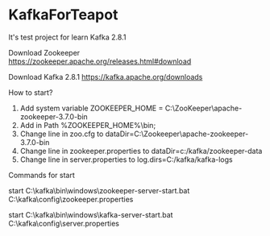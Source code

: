 # KafkaForTeapot
It's test project for learn Kafka 2.8.1

Download Zookeeper https://zookeeper.apache.org/releases.html#download

Download Kafka 2.8.1 https://kafka.apache.org/downloads

How to start?
1. Add system variable ZOOKEEPER_HOME = C:\ZooKeeper\apache-zookeeper-3.7.0-bin
2. Add in Path %ZOOKEEPER_HOME%\bin;
3. Change line in zoo.cfg to dataDir=C:\\Zookeeper\\apache-zookeeper-3.7.0-bin
4. Change line in zookeeper.properties to dataDir=c:/kafka/zookeeper-data
5. Change line in server.properties to log.dirs=C:/kafka/kafka-logs

Commands for start

start C:\kafka\bin\windows\zookeeper-server-start.bat C:\kafka\config\zookeeper.properties

start C:\kafka\bin\windows\kafka-server-start.bat C:\kafka\config\server.properties
